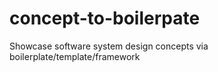 # concept-to-boilerpate
Showcase software system design concepts via boilerplate/template/framework 
